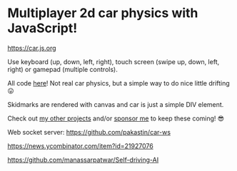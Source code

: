 # Multiplayer 2d car physics with JavaScript!

https://car.js.org

Use keyboard (up, down, left, right), touch screen (swipe up, down, left, right) or gamepad (multiple controls).

All code [here](https://github.com/pakastin/car/blob/master/car.js)! Not real car physics, but a simple way to do nice little drifting 😛

Skidmarks are rendered with canvas and car is just a simple DIV element.

Check out [my other projects](https://github.com/pakastin) and/or [sponsor me](https://github.com/sponsors/pakastin) to keep these coming! 😎

Web socket server: https://github.com/pakastin/car-ws

https://news.ycombinator.com/item?id=21927076

https://github.com/manassarpatwar/Self-driving-AI
